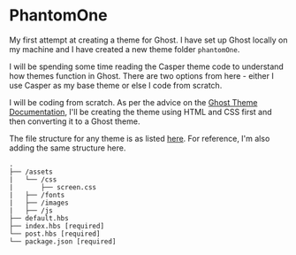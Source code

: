 # PhantomOne
My first attempt at creating a theme for Ghost. I have set up Ghost locally on my machine and I have created a new theme folder `phantomOne`.

I will be spending some time reading the Casper theme code to understand how themes function in Ghost. There are two options from here - either I use Casper as my base theme or else I code from scratch.

I will be coding from scratch. As per the advice on the [Ghost Theme Documentation](http://themes.ghost.org/docs/getting-started), I'll be creating the theme using HTML and CSS first and then converting it to a Ghost theme.

The file structure for any theme is as listed [here](http://themes.ghost.org/v0.7.5/docs/structure). For reference, I'm also adding the same structure here.

```
.
├── /assets
|   └── /css
|       ├── screen.css
|   ├── /fonts
|   ├── /images
|   ├── /js
├── default.hbs
├── index.hbs [required]
└── post.hbs [required]
└── package.json [required]
```
